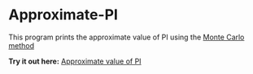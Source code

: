 # Approximate-PI
This program prints the approximate value of PI using the [Monte Carlo method](https://en.wikipedia.org/wiki/Monte_Carlo_method#:~:text=Monte%20Carlo%20methods%2C%20or%20Monte,might%20be%20deterministic%20in%20principle.)

**Try it out here:** [Approximate value of PI](https://sanskarjaiswal2001.github.io/Approximate-PI/)
